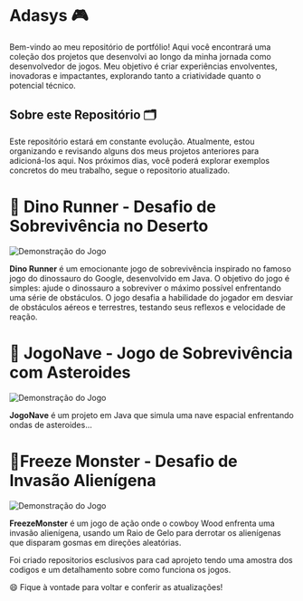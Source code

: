 # Adasys 🎮
Bem-vindo ao meu repositório de portfólio! Aqui você encontrará uma coleção dos projetos que desenvolvi ao longo da minha jornada como desenvolvedor de jogos. Meu objetivo é criar experiências envolventes, inovadoras e impactantes, explorando tanto a criatividade quanto o potencial técnico.

## Sobre este Repositório 🗂️

Este repositório estará em constante evolução. Atualmente, estou organizando e revisando alguns dos meus projetos anteriores para adicioná-los aqui. Nos próximos dias, você poderá explorar exemplos concretos do meu trabalho, segue o repositorio atualizado.

# 🌟 Dino Runner - Desafio de Sobrevivência no Deserto

![Demonstração do Jogo](Gif/Dino.gif)


**Dino Runner** é um emocionante jogo de sobrevivência inspirado no famoso jogo do dinossauro do Google, desenvolvido em Java. O objetivo do jogo é simples: ajude o dinossauro a sobreviver o máximo possível enfrentando uma série de obstáculos. O jogo desafia a habilidade do jogador em desviar de obstáculos aéreos e terrestres, testando seus reflexos e velocidade de reação.

# 🚀 JogoNave - Jogo de Sobrevivência com Asteroides

![Demonstração do Jogo](Gif/Nave.gif)

**JogoNave** é um projeto em Java que simula uma nave espacial enfrentando ondas de asteroides...

# 🥶Freeze Monster - Desafio de Invasão Alienígena
![Demonstração do Jogo](Gif/Freeze.gif)

**FreezeMonster** é um jogo de ação onde o cowboy Wood enfrenta uma invasão alienígena, usando um Raio de Gelo para derrotar os alienígenas que disparam gosmas em direções aleatórias.


Foi criado repositorios esclusivos para cad aprojeto tendo uma amostra dos codigos e um detalhamento sobre como funciona os jogos.

😄 Fique à vontade para voltar e conferir as atualizações!

